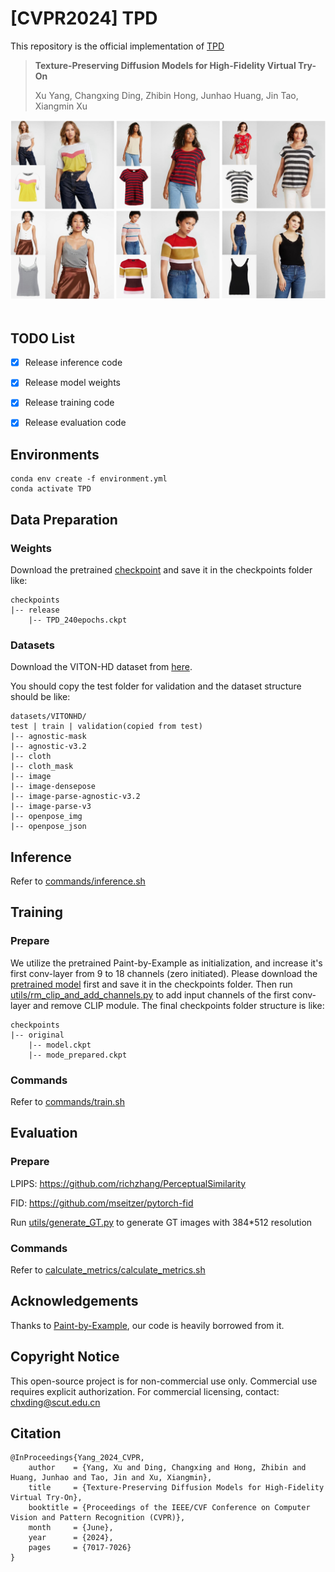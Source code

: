 # [CVPR2024] TPD

This repository is the official implementation of [TPD](https://arxiv.org/abs/2404.01089)

> **Texture-Preserving Diffusion Models for High-Fidelity Virtual Try-On**
>
> Xu Yang, Changxing Ding, Zhibin Hong, Junhao Huang, Jin Tao, Xiangmin Xu

![teaser](./assets/Teaser.jpg)&nbsp;

## TODO List

- [x] Release inference code
- [x] Release model weights
- [x] Release training code
- [x] Release evaluation code



## Environments

```
conda env create -f environment.yml
conda activate TPD
```



## Data Preparation

### Weights

Download the pretrained [checkpoint](https://drive.google.com/file/d/1twsjZ0kQkyFdfLcw8EYmvQmsRIgqnI3o/view?usp=sharing) and save it in the checkpoints folder like: 

```
checkpoints
|-- release
	|-- TPD_240epochs.ckpt
```



### Datasets

Download the VITON-HD dataset from [here](https://github.com/shadow2496/VITON-HD).

You should copy the test folder for validation and the dataset structure should be like: 

```
datasets/VITONHD/
test | train | validation(copied from test)
|-- agnostic-mask
|-- agnostic-v3.2
|-- cloth
|-- cloth_mask
|-- image
|-- image-densepose
|-- image-parse-agnostic-v3.2
|-- image-parse-v3
|-- openpose_img
|-- openpose_json
```



## Inference

Refer to [commands/inference.sh](./commands/inference.sh)


## Training

### Prepare

We utilize the pretrained Paint-by-Example as initialization, and increase it's first conv-layer from 9 to 18 channels (zero initiated).  Please download the [pretrained model](https://github.com/Fantasy-Studio/Paint-by-Example) first and save it in the checkpoints folder. Then run [utils/rm_clip_and_add_channels.py](./utils/rm_clip_and_add_channels.py) to add input channels of the first conv-layer and remove CLIP module. The final checkpoints folder structure is like: 

```
checkpoints
|-- original
	|-- model.ckpt
	|-- mode_prepared.ckpt	
```

### Commands

Refer to [commands/train.sh](./commands/train.sh)



## Evaluation

### Prepare 

LPIPS: https://github.com/richzhang/PerceptualSimilarity

FID: https://github.com/mseitzer/pytorch-fid

Run [utils/generate_GT.py](./utils/generate_GT.py) to generate GT images with 384*512 resolution



### Commands

Refer to  [calculate_metrics/calculate_metrics.sh](./calculate_metrics/calculate_metrics.sh)



## Acknowledgements

Thanks to [Paint-by-Example](https://github.com/Fantasy-Studio/Paint-by-Example), our code is heavily borrowed from it. 

## Copyright Notice
This open-source project is for non-commercial use only. Commercial use requires explicit authorization. For commercial licensing, contact: <chxding@scut.edu.cn>

## Citation

```
@InProceedings{Yang_2024_CVPR,
    author    = {Yang, Xu and Ding, Changxing and Hong, Zhibin and Huang, Junhao and Tao, Jin and Xu, Xiangmin},
    title     = {Texture-Preserving Diffusion Models for High-Fidelity Virtual Try-On},
    booktitle = {Proceedings of the IEEE/CVF Conference on Computer Vision and Pattern Recognition (CVPR)},
    month     = {June},
    year      = {2024},
    pages     = {7017-7026}
}
```

